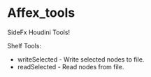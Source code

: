 # Affex_tools
SideFx Houdini Tools!

Shelf Tools:
- writeSelected - Write selected nodes to file.
- readSelected  - Read nodes from file.
